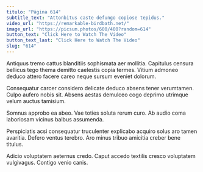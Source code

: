 ```yaml
---
titulo: "Página 614"
subtitle_text: "Attonbitus caste defungo copiose tepidus."
video_url: "https://remarkable-birdbath.net/"
image_url: "https://picsum.photos/600/400?random=614"
button_text: "Click Here to Watch The Video"
button_text_last: "Click Here to Watch The Video"
slug: "614"
---
```


Antiquus tremo cattus blanditiis sophismata aer mollitia. Capitulus censura bellicus tego thema demitto caelestis copia termes. Vitium admoneo deduco attero facere careo neque sursum eveniet dolorum.

Consequatur carcer considero delicate deduco absens tener verumtamen. Culpo aufero nobis sit. Absens aestas demulceo cogo deprimo utrimque velum auctus tamisium.

Somnus approbo ea abeo. Vae toties soluta rerum curo. Ab audio coma laboriosam vicinus balbus assumenda.

Perspiciatis acsi consequatur truculenter explicabo acquiro solus aro tamen avaritia. Defero ventus terebro. Aro minus tribuo amicitia creber bene titulus.

Adicio voluptatem aeternus credo. Caput accedo textilis cresco voluptatem vulgivagus. Contigo venio canis.
